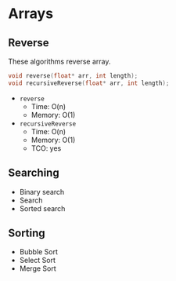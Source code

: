 # Arrays

## Reverse
These algorithms reverse array.

```C
void reverse(float* arr, int length);
void recursiveReverse(float* arr, int length);
```

- `reverse`
    - Time: O(n)
    - Memory: O(1)
- `recursiveReverse`
    - Time: O(n)
    - Memory: O(1)
    - TCO: yes

## Searching
- Binary search
- Search
- Sorted search

## Sorting
- Bubble Sort
- Select Sort
- Merge Sort
